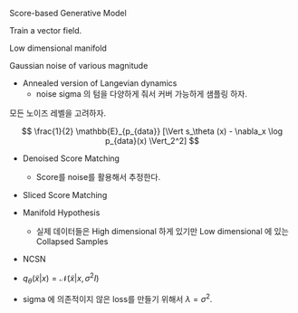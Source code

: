


Score-based Generative Model 

Train a vector field. 

Low dimensional manifold 

Gaussian noise of various magnitude 

* Annealed version of Langevian dynamics 
    * noise sigma 의 텀을 다양하게 줘서 커버 가능하게 샘플링 하자. 



모든 노이즈 레벨을 고려하자. 

$$
\frac{1}{2} \mathbb{E}_{p_{data}} [\Vert s_\theta (x) - \nabla_x \log p_{data}(x) \Vert_2^2]
$$

* Denoised Score Matching 
    * Score를 noise를 활용해서 추정한다. 
* Sliced Score Matching 

* Manifold Hypothesis 
    * 실제 데이터들은 High dimensional 하게 있기만 Low dimensional 에 있는 Collapsed Samples
* NCSN 
* $q_\theta(\tilde{x}|x) = \mathcal{N}(\tilde{x}| x, \sigma^2 I)$
* sigma 에 의존적이지 않은 loss를 만들기 위해서 $\lambda = \sigma^2$.